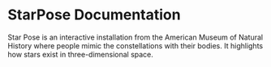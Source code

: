 # StarPose Documentation
Star Pose is an interactive installation from the American Museum of Natural History where people mimic the constellations with their bodies. It highlights how stars exist in three-dimensional space.
